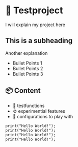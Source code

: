 # 🚀 Testproject

I will explain my project here

## This is a subheading
Another explanation

* Bullet Points 1
* Bullet Points 2
* Bullet Points 3 

## 📦 Content

- 🧪 testfunctions
- ⚙️ experimential features
- 🔧 configurations to play with


```
print("Hello World!");
print("Hello World!");
print("Hello World!");
print("Hello World!");
```

